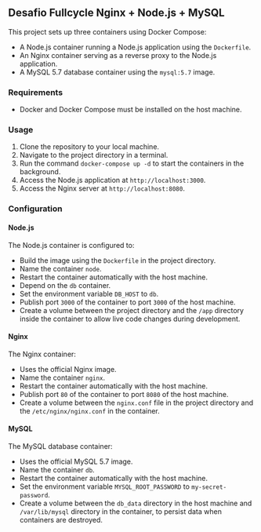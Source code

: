 ## Desafio Fullcycle Nginx + Node.js + MySQL

This project sets up three containers using Docker Compose:

- A Node.js container running a Node.js application using the `Dockerfile`.
- An Nginx container serving as a reverse proxy to the Node.js application.
- A MySQL 5.7 database container using the `mysql:5.7` image.

### Requirements

- Docker and Docker Compose must be installed on the host machine.

### Usage

1. Clone the repository to your local machine.
2. Navigate to the project directory in a terminal.
3. Run the command `docker-compose up -d` to start the containers in the background.
4. Access the Node.js application at `http://localhost:3000`.
5. Access the Nginx server at `http://localhost:8080`.

### Configuration

#### Node.js

The Node.js container is configured to:

- Build the image using the `Dockerfile` in the project directory.
- Name the container `node`.
- Restart the container automatically with the host machine.
- Depend on the `db` container.
- Set the environment variable `DB_HOST` to `db`.
- Publish port `3000` of the container to port `3000` of the host machine.
- Create a volume between the project directory and the `/app` directory inside the container  to allow live code changes during development.

#### Nginx

The Nginx container:

- Uses the official Nginx image.
- Name the container `nginx`.
- Restart the container automatically with the host machine.
- Publish port `80` of the container to port `8080` of the host machine.
- Create a volume between the `nginx.conf` file in the project directory and the `/etc/nginx/nginx.conf` in the container.

#### MySQL

The MySQL database container:

- Uses the official MySQL 5.7 image.
- Name the container `db`.
- Restart the container automatically with the host machine.
- Set the environment variable `MYSQL_ROOT_PASSWORD` to `my-secret-password`.
- Create a volume between the `db_data` directory in the host machine and `/var/lib/mysql` directory in the container, to persist data when containers are destroyed.